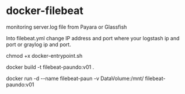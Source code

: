 # docker-filebeat
monitoring server.log file from Payara or Glassfish

Into filebeat.yml change IP address and port where your logstash ip and port or graylog ip and port.

chmod +x docker-entrypoint.sh

docker build -t filebeat-paundo:v01 .

docker run -d --name filebeat-paun -v DataVolume:/mnt/ filebeat-paundo:v01
